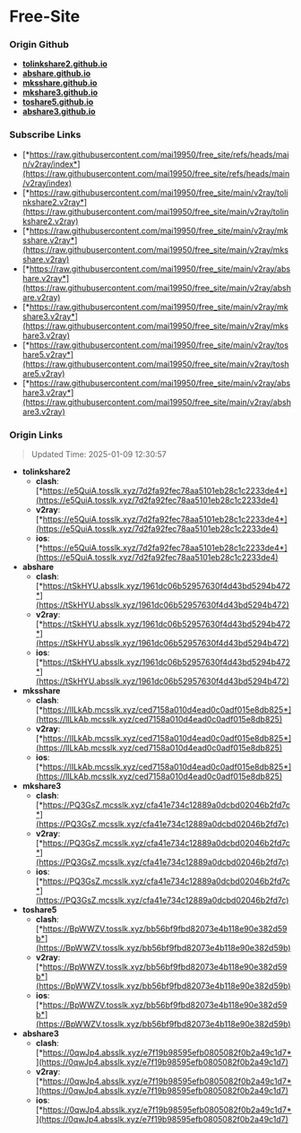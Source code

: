 # Free-Site

### Origin Github

- [**tolinkshare2.github.io**](https://github.com/tolinkshare2/tolinkshare2.github.io)
- [**abshare.github.io**](https://github.com/abshare/abshare.github.io)
- [**mksshare.github.io**](https://github.com/mksshare/mksshare.github.io)
- [**mkshare3.github.io**](https://github.com/mkshare3/mkshare3.github.io)
- [**toshare5.github.io**](https://github.com/toshare5/toshare5.github.io)
- [**abshare3.github.io**](https://github.com/abshare3/abshare3.github.io)

### Subscribe Links

- [*https://raw.githubusercontent.com/mai19950/free_site/refs/heads/main/v2ray/index*](https://raw.githubusercontent.com/mai19950/free_site/refs/heads/main/v2ray/index)
- [*https://raw.githubusercontent.com/mai19950/free_site/main/v2ray/tolinkshare2.v2ray*](https://raw.githubusercontent.com/mai19950/free_site/main/v2ray/tolinkshare2.v2ray)
- [*https://raw.githubusercontent.com/mai19950/free_site/main/v2ray/mksshare.v2ray*](https://raw.githubusercontent.com/mai19950/free_site/main/v2ray/mksshare.v2ray)
- [*https://raw.githubusercontent.com/mai19950/free_site/main/v2ray/abshare.v2ray*](https://raw.githubusercontent.com/mai19950/free_site/main/v2ray/abshare.v2ray)
- [*https://raw.githubusercontent.com/mai19950/free_site/main/v2ray/mkshare3.v2ray*](https://raw.githubusercontent.com/mai19950/free_site/main/v2ray/mkshare3.v2ray)
- [*https://raw.githubusercontent.com/mai19950/free_site/main/v2ray/toshare5.v2ray*](https://raw.githubusercontent.com/mai19950/free_site/main/v2ray/toshare5.v2ray)
- [*https://raw.githubusercontent.com/mai19950/free_site/main/v2ray/abshare3.v2ray*](https://raw.githubusercontent.com/mai19950/free_site/main/v2ray/abshare3.v2ray)

### Origin Links

> Updated Time: 2025-01-09 12:30:57

- **tolinkshare2**
  - **clash**: [*https://e5QuiA.tosslk.xyz/7d2fa92fec78aa5101eb28c1c2233de4*](https://e5QuiA.tosslk.xyz/7d2fa92fec78aa5101eb28c1c2233de4)
  - **v2ray**: [*https://e5QuiA.tosslk.xyz/7d2fa92fec78aa5101eb28c1c2233de4*](https://e5QuiA.tosslk.xyz/7d2fa92fec78aa5101eb28c1c2233de4)
  - **ios**: [*https://e5QuiA.tosslk.xyz/7d2fa92fec78aa5101eb28c1c2233de4*](https://e5QuiA.tosslk.xyz/7d2fa92fec78aa5101eb28c1c2233de4)
- **abshare**
  - **clash**: [*https://tSkHYU.absslk.xyz/1961dc06b52957630f4d43bd5294b472*](https://tSkHYU.absslk.xyz/1961dc06b52957630f4d43bd5294b472)
  - **v2ray**: [*https://tSkHYU.absslk.xyz/1961dc06b52957630f4d43bd5294b472*](https://tSkHYU.absslk.xyz/1961dc06b52957630f4d43bd5294b472)
  - **ios**: [*https://tSkHYU.absslk.xyz/1961dc06b52957630f4d43bd5294b472*](https://tSkHYU.absslk.xyz/1961dc06b52957630f4d43bd5294b472)
- **mksshare**
  - **clash**: [*https://lILkAb.mcsslk.xyz/ced7158a010d4ead0c0adf015e8db825*](https://lILkAb.mcsslk.xyz/ced7158a010d4ead0c0adf015e8db825)
  - **v2ray**: [*https://lILkAb.mcsslk.xyz/ced7158a010d4ead0c0adf015e8db825*](https://lILkAb.mcsslk.xyz/ced7158a010d4ead0c0adf015e8db825)
  - **ios**: [*https://lILkAb.mcsslk.xyz/ced7158a010d4ead0c0adf015e8db825*](https://lILkAb.mcsslk.xyz/ced7158a010d4ead0c0adf015e8db825)
- **mkshare3**
  - **clash**: [*https://PQ3GsZ.mcsslk.xyz/cfa41e734c12889a0dcbd02046b2fd7c*](https://PQ3GsZ.mcsslk.xyz/cfa41e734c12889a0dcbd02046b2fd7c)
  - **v2ray**: [*https://PQ3GsZ.mcsslk.xyz/cfa41e734c12889a0dcbd02046b2fd7c*](https://PQ3GsZ.mcsslk.xyz/cfa41e734c12889a0dcbd02046b2fd7c)
  - **ios**: [*https://PQ3GsZ.mcsslk.xyz/cfa41e734c12889a0dcbd02046b2fd7c*](https://PQ3GsZ.mcsslk.xyz/cfa41e734c12889a0dcbd02046b2fd7c)
- **toshare5**
  - **clash**: [*https://BpWWZV.tosslk.xyz/bb56bf9fbd82073e4b118e90e382d59b*](https://BpWWZV.tosslk.xyz/bb56bf9fbd82073e4b118e90e382d59b)
  - **v2ray**: [*https://BpWWZV.tosslk.xyz/bb56bf9fbd82073e4b118e90e382d59b*](https://BpWWZV.tosslk.xyz/bb56bf9fbd82073e4b118e90e382d59b)
  - **ios**: [*https://BpWWZV.tosslk.xyz/bb56bf9fbd82073e4b118e90e382d59b*](https://BpWWZV.tosslk.xyz/bb56bf9fbd82073e4b118e90e382d59b)
- **abshare3**
  - **clash**: [*https://0qwJp4.absslk.xyz/e7f19b98595efb0805082f0b2a49c1d7*](https://0qwJp4.absslk.xyz/e7f19b98595efb0805082f0b2a49c1d7)
  - **v2ray**: [*https://0qwJp4.absslk.xyz/e7f19b98595efb0805082f0b2a49c1d7*](https://0qwJp4.absslk.xyz/e7f19b98595efb0805082f0b2a49c1d7)
  - **ios**: [*https://0qwJp4.absslk.xyz/e7f19b98595efb0805082f0b2a49c1d7*](https://0qwJp4.absslk.xyz/e7f19b98595efb0805082f0b2a49c1d7)
